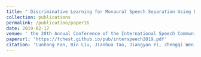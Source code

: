 ```yaml
---
title: " Discriminative Learning for Monaural Speech Separation Using Deep Embedding Features"
collection: publications
permalink: /publication/paper16
date: 2019-02-17
venue: ' the 20th Annual Conference of the International Speech Communication Association (INTERSPEECH)'
paperurl: 'https://fchest.github.io/pub/interspeech2019.pdf'
citation: 'Cunhang Fan, Bin Liu, Jianhua Tao, Jiangyan Yi, Zhengqi Wen, Discriminative Learning for Monaural Speech Separation Using Deep Embedding Features, the 20th Annual Conference of the International Speech Communication Association (INTERSPEECH 2019), Graz, 2019, 4599-4604.'
---
```


